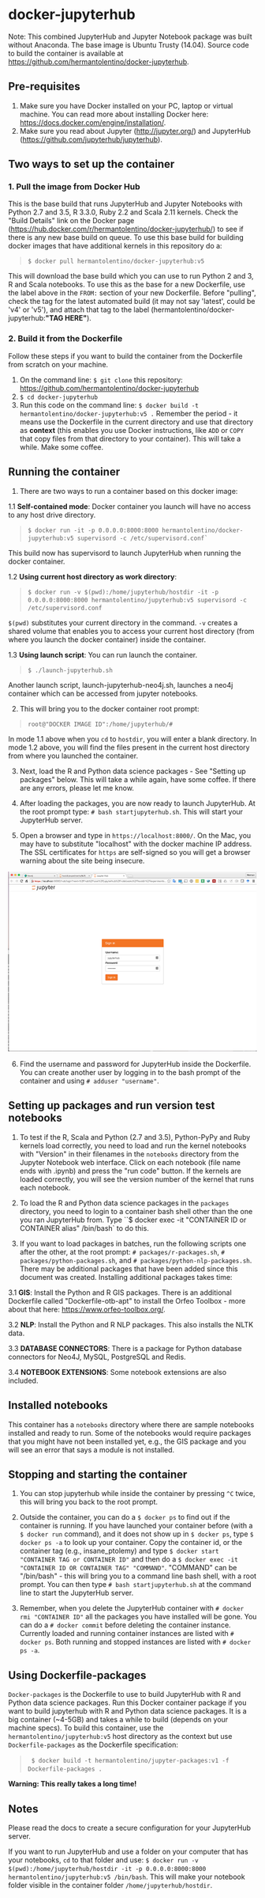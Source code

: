 # docker-jupyterhub

Note: This combined JupyterHub and Jupyter Notebook package was built without Anaconda. The base image is Ubuntu Trusty (14.04). Source code to build the container is available at https://github.com/hermantolentino/docker-jupyterhub.

## Pre-requisites

1. Make sure you have Docker installed on your PC, laptop or virtual machine. You can read more about installing Docker here: https://docs.docker.com/engine/installation/.
2. Make sure you read about Jupyter (http://jupyter.org/) and JupyterHub (https://github.com/jupyterhub/jupyterhub).

## Two ways to set up the container

### 1. Pull the image from Docker Hub
This is the base build that runs JupyterHub and Jupyter Notebooks with Python 2.7 and 3.5, R 3.3.0, Ruby 2.2 and Scala 2.11 kernels. Check the "Build Details" link on the Docker page (https://hub.docker.com/r/hermantolentino/docker-jupyterhub/) to see if there is any new base build on queue. To use this base build for building docker images that have additional kernels in this repository do a:

> ```
> $ docker pull hermantolentino/docker-jupyterhub:v5
> ```

This will download the base build which you can use to run Python 2 and 3, R and Scala notebooks. To use this as the base for a new Dockerfile, use the label above in the `FROM:` section of your new Dockerfile. Before "pulling", check the tag for the latest automated build (it may not say 'latest', could be 'v4' or 'v5'), and attach that tag to the label (hermantolentino/docker-jupyterhub:**"TAG HERE"**).

### 2. Build it from the Dockerfile

Follow these steps if you want to build the container from the Dockerfile from scratch on your machine.

1. On the command line: `$ git clone` this repository: https://github.com/hermantolentino/docker-jupyterhub
2. `$ cd docker-jupyterhub`
3. Run this code on the command line: `$ docker build -t hermantolentino/docker-jupyterhub:v5 .` Remember the period - it means use the Dockerfile in the current directory and use that directory as __context__ (this enables you use Docker instructions, like `ADD` or `COPY` that copy files from that directory to your container). This will take a while. Make some coffee.

## Running the container

1. There are two ways to run a container based on this docker image:

 1.1 **Self-contained mode**: Docker container you launch will have no access to any host drive directory.
> ```
> $ docker run -it -p 0.0.0.0:8000:8000 hermantolentino/docker-jupyterhub:v5 supervisord -c /etc/supervisord.conf`
> ```

 This build now has supervisord to launch JupyterHub when running the docker container.

 1.2 **Using current host directory as work directory**:
> ```
> $ docker run -v $(pwd):/home/jupyterhub/hostdir -it -p 0.0.0.0:8000:8000 hermantolentino/jupyterhub:v5 supervisord -c /etc/supervisord.conf
> ```

 `$(pwd)` substitutes your current directory in the command. `-v` creates a shared volume that enables you to access your current host directory (from where you launch the docker container) inside the container.

 1.3 **Using launch script**: You can run launch the container.

 > ```
 > $ ./launch-jupyterhub.sh
 > ```

 Another launch script, launch-jupyterhub-neo4j.sh, launches a neo4j container which can be accessed from jupyter notebooks.

2. This will bring you to the docker container root prompt:
> ```
> root@"DOCKER IMAGE ID":/home/jupyterhub/#
> ```

 In mode 1.1 above when you `cd` to `hostdir`, you will enter a blank directory. In mode 1.2 above, you will find the files present in the current host directory from where you launched the container.

3. Next, load the R and Python data science packages - See "Setting up packages" below. This will take a while again, have some coffee. If there are any errors, please let me know.

4. After loading the packages, you are now ready to launch JupyterHub. At the root prompt type: `# bash startjupyterhub.sh`. This will start your JupyterHub server.

5. Open a browser and type in `https://localhost:8000/`. On the Mac, you may have to substitute "localhost" with the docker machine IP address. The SSL certificates for `https` are self-signed so you will get a browser warning about the site being insecure.

![](./jupyterhub-login.png)

6. Find the username and password for JupyterHub inside the Dockerfile. You can create another user by logging in to the bash prompt of the container and using `# adduser "username"`.

## Setting up packages and run version test notebooks
1. To test if the R, Scala and Python (2.7 and 3.5), Python-PyPy and Ruby kernels load correctly, you need to load and run the kernel notebooks with "Version" in their filenames in the `notebooks` directory from the Jupyter Notebook web interface. Click on each notebook (file name ends with .ipynb) and press the "run code" button. If the kernels are loaded correctly, you will see the version number of the kernel that runs each notebook.

2. To load the R and Python data science packages in the `packages` directory, you need to login to a container bash shell other than the one you ran JupyterHub from. Type ``$ docker exec -it "CONTAINER ID or CONTAINER alias" /bin/bash` to do this.

3. If you want to load packages in batches, run the following scripts one after the other, at the root prompt: `# packages/r-packages.sh`, `# packages/python-packages.sh`, and `# packages/python-nlp-packages.sh`. There may be additional packages that have been added since this document was created. Installing additional packages takes time:

 3.1 **GIS**: Install the Python and R GIS packages. There is an additional Dockerfile called "Dockerfile-otb-apt" to install the Orfeo Toolbox - more about that here: https://www.orfeo-toolbox.org/.

 3.2 **NLP**: Install the Python and R NLP packages. This also installs the NLTK data.

 3.3 **DATABASE CONNECTORS**: There is a package for Python database connectors for Neo4J, MySQL, PostgreSQL and Redis.

 3.4 **NOTEBOOK EXTENSIONS**: Some notebook extensions are also included.

## Installed notebooks

This container has a `notebooks` directory where there are sample notebooks installed and ready to run. Some of the notebooks would require packages that you might have not been installed yet, e.g., the GIS package and you will see an error that says a module is not installed.

## Stopping and starting the container

1. You can stop jupyterhub while inside the container by pressing `^C` twice, this will bring you back to the root prompt.

2. Outside the container, you can do a `$ docker ps` to find out if the container is running. If you have launched your container before  (with a `$ docker run` command), and it does not show up in `$ docker ps`, type `$ docker ps -a` to look up your container. Copy the container id, or the container tag (e.g., insane_ptolemy) and type `$ docker start "CONTAINER TAG or CONTAINER ID"` and then do a `$ docker exec -it "CONTAINER ID OR CONTAINER TAG" "COMMAND"`. "COMMAND" can be "/bin/bash" - this will bring you to a command line bash shell, with a root prompt. You can then type `# bash startjupyterhub.sh` at the command line to start the JupyterHub server.

3. Remember, when you delete the JupyterHub container with `# docker rmi "CONTAINER ID"` all the packages you have installed will be gone. You can do a `# docker commit` before deleting the container instance. Currently loaded and running container instances are listed with `# docker ps`. Both running and stopped instances are listed with `# docker ps -a`.

## Using Dockerfile-packages

`Docker-packages` is the Dockerfile to use to build JupyterHub with R and Python data science packages. Run this Docker container package if you want to build jupyterhub with R and Python data science packages. It is a big container (~4-5GB) and takes a while to build (depends on your machine specs). To build this container, use the `hermantolentino/jupyterhub:v5` host directory as the context but use `Dockerfile-packages` as the Dockerfile specification:

> `
> $ docker build -t hermantolentino/jupyter-packages:v1 -f Dockerfile-packages .`
>

**Warning: This really takes a long time!**

## Notes

Please read the docs to create a secure configuration for your JupyterHub server.

If you want to run JupyterHub and use a folder on your computer that has your notebooks, ` cd ` to that folder and use: `$ docker run -v $(pwd):/home/jupyterhub/hostdir -it -p 0.0.0.0:8000:8000 hermantolentino/jupyterhub:v5 /bin/bash`. This will make your notebook folder visible in the container folder `/home/jupyterhub/hostdir`.
